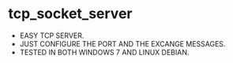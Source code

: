 # tcp_socket_server
* EASY TCP SERVER.
* JUST CONFIGURE THE PORT AND THE EXCANGE MESSAGES.
* TESTED IN BOTH WINDOWS 7 AND LINUX DEBIAN.

